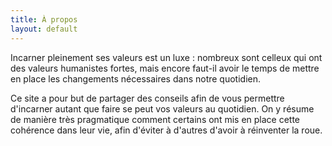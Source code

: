 ```yaml
---
title: À propos
layout: default
---
```

Incarner pleinement ses valeurs est un luxe : nombreux sont celleux qui ont des valeurs humanistes fortes, mais encore faut-il avoir le temps de mettre en place les changements nécessaires dans notre quotidien.

Ce site a pour but de partager des conseils afin de vous permettre d'incarner autant que faire se peut vos valeurs au quotidien. On y résume de manière très pragmatique comment certains ont mis en place cette cohérence dans leur vie, afin d'éviter à d'autres d'avoir à réinventer la roue.